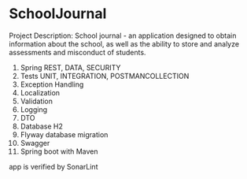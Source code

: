 # SchoolJournal

Project Description: School journal - an application designed to obtain information about the school,
as well as the ability to store and analyze assessments and misconduct of students. 


1. Spring REST, DATA, SECURITY
2. Tests UNIT, INTEGRATION, POSTMANCOLLECTION
3. Exception Handling
4. Localization
5. Validation
6. Logging
7. DTO
8. Database H2
9. Flyway database migration
10. Swagger
11. Spring boot with Maven

app is verified by SonarLint
